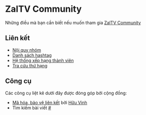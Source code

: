 # ZalTV Community

Những điều mà bạn cần biết nếu muốn tham gia [ZalTV Community](https://www.facebook.com/groups/zaltv.community/)

## Liên kết

- [Nội quy nhóm](rules.md)
- [Danh sách hashtag](hashtags.md)
- [Hệ thống xếp hạng thành viên](rank.md)
- [Tra cứu thứ hạng](https://zaltv.ga/rank)

## Công cụ

Các công cụ liệt kê dưới đây được đóng góp bởi cộng đồng:

-  [Mã hóa, bảo vệ liên kết](http://test.huuvinh.tk/) bởi [Hữu Vinh](https://www.facebook.com/huuvinh.vt)
-  Tìm kiếm bài viết [#](https://#)
